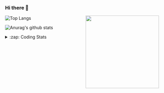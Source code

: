 ### Hi there 👋

<!--
**tao8687/tao8687** is a ✨ _special_ ✨ repository because its `README.md` (this file) appears on your GitHub profile.

Here are some ideas to get you started:

- 🔭 I’m currently working on ...
- 🌱 I’m currently learning ...
- 👯 I’m looking to collaborate on ...
- 🤔 I’m looking for help with ...
- 💬 Ask me about ...
- 📫 How to reach me: ...
- 😄 Pronouns: ...
- ⚡ Fun fact: ...
-->

<img align='right' src="https://media.giphy.com/media/M9gbBd9nbDrOTu1Mqx/giphy.gif" width="240">

  
![Top Langs](https://github-readme-stats.vercel.app/api/top-langs/?username=tao8687&layout=compact&title_color=23238E&text_color=A67D3D)

![Anurag's github stats](https://github-readme-stats.vercel.app/api?username=tao8687&show_icons=true&&text_color=A67D3D&title_color=23238E&show_icons=false&count_private=true&hide=stars)

<details>
  <summary>:zap: Coding Stats</summary>
  <br>
    
<!--START_SECTION:waka-->

```txt
From: 03 September 2025 - To: 10 September 2025

C          1 hr 13 mins    █████████████▒░░░░░░░░░░░   53.23 %
Bash       28 mins         █████▒░░░░░░░░░░░░░░░░░░░   20.77 %
YAML       26 mins         █████░░░░░░░░░░░░░░░░░░░░   19.41 %
Docker     3 mins          ▓░░░░░░░░░░░░░░░░░░░░░░░░   02.46 %
Text       2 mins          ▒░░░░░░░░░░░░░░░░░░░░░░░░   01.97 %
```

<!--END_SECTION:waka-->
</details>
